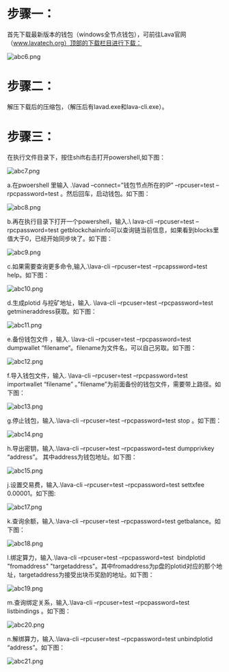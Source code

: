 # 步骤一：

首先下载最新版本的钱包（windows全节点钱包），可前往Lava官网（www.lavatech.org）顶部的下载栏目进行下载：

![abc6.png](https://github.com/lavafy/testnet/blob/master/imgs/abc6.png)

# 步骤二：

解压下载后的压缩包，（解压后有lavad.exe和lava-cli.exe）。

# 步骤三：

在执行文件目录下，按住shift右击打开powershell,如下图：

![abc7.png](https://github.com/lavafy/testnet/blob/master/imgs/abc7.png)

a.在pwoershell 里输入 .\lavad –connect=”钱包节点所在的IP” –rpcuser=test –rpcpassword=test 。然后回车，启动钱包。如下图：

![abc8.png](https://github.com/lavafy/testnet/blob/master/imgs/abc8.png)

b.再在执行目录下打开一个powershell，输入.\ lava-cli –rpcuser=test –rpcpassword=test getblockchaininfo可以查询链当前信息，如果看到blocks里值大于0，已经开始同步块了。如下图：

![abc9.png](https://github.com/lavafy/testnet/blob/master/imgs/abc9.png)

c.如果需要查询更多命令,输入.\lava-cli –rpcuser=test –rpcapssword=test help。如下图：

![abc10.png](https://github.com/lavafy/testnet/blob/master/imgs/abc10.png)

d.生成plotid 与挖矿地址，输入. \lava-cli –rpcuser=test –rpcpassword=test getmineraddress获取。如下图：

![abc11.png](https://github.com/lavafy/testnet/blob/master/imgs/abc11.png)

e.备份钱包文件 ，输入. \lava-cli –rpcuser=test –rpcpassword=test dumpwallet “filename“。filename为文件名，可以自己另取。如下图：

![abc12.png](https://github.com/lavafy/testnet/blob/master/imgs/abc12.png)

f.导入钱包文件，输入. \lava-cli –rpcuser=test –rpcpassword=test importwallet  “filename” 。”filename”为前面备份的钱包文件，需要带上路径。如下图：

![abc13.png](https://github.com/lavafy/testnet/blob/master/imgs/abc13.png)

g.停止钱包，输入.\lava-cli –rpcuser=test –rpcpassword=test stop 。如下图：

![abc14.png](https://github.com/lavafy/testnet/blob/master/imgs/abc14.png)

h.导出密钥，输入.\lava-cli –rpcuser=test –rpcpassword=test dumpprivkey “address”。 其中address为钱包地址。如下图：

![abc15.png](https://github.com/lavafy/testnet/blob/master/imgs/abc15.png)

j.设置交易费，输入.\lava-cli –rpcuser=test –rpcpassword=test settxfee 0.00001。如下图:

![abc17.png](https://github.com/lavafy/testnet/blob/master/imgs/abc17.png)

k.查询余额，输入.\lava-cli –rpcuser=test –rpcpassword=test getbalance。如下图：

![abc18.png](https://github.com/lavafy/testnet/blob/master/imgs/abc18.png)

l.绑定算力，输入.\lava-cli –rpcuser=test –rpcpassword=test  bindplotid "fromaddress" "targetaddress"。其中fromaddress为p盘的plotid对应的那个地址，targetaddress为接受出块币奖励的地址。如下图：

![abc19.png](https://github.com/lavafy/testnet/blob/master/imgs/abc19.png)

m.查询绑定关系，输入.\lava-cli –rpcuser=test –rpcpassword=test  listbindings 。如下图：

![abc20.png](https://github.com/lavafy/testnet/blob/master/imgs/abc20.png)

n.解绑算力，输入.\lava-cli –rpcuser=test –rpcpassword=test unbindplotid “address”。如下图：

![abc21.png](https://github.com/lavafy/testnet/blob/master/imgs/abc21.png)




